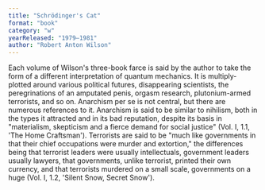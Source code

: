 ```yaml
---
title: "Schrödinger's Cat"
format: "book"
category: "w"
yearReleased: "1979–1981"
author: "Robert Anton Wilson"
---
```

Each volume of Wilson's three-book farce is said by the author to take the form of a different interpretation of quantum mechanics. It is multiply-plotted around various political futures, disappearing scientists, the peregrinations of an amputated penis, orgasm research, plutonium-armed terrorists, and so on. Anarchism per se is not central, but there are numerous references to it.  Anarchism is said to be similar to nihilism, both in the types it attracted and  in its bad reputation, despite its basis in "materialism, skepticism and a  fierce demand for social justice" (Vol. I, 1.1, 'The Home Craftsman').  Terrorists are said to be "much like governments in that their chief occupations  were murder and extortion," the differences being that terrorist leaders were  usually intellectuals, government leaders usually lawyers, that governments,  unlike terrorist, printed their own currency, and that terrorists murdered on a  small scale, governments on a huge (Vol. I, 1.2, 'Silent Snow, Secret Snow').
 